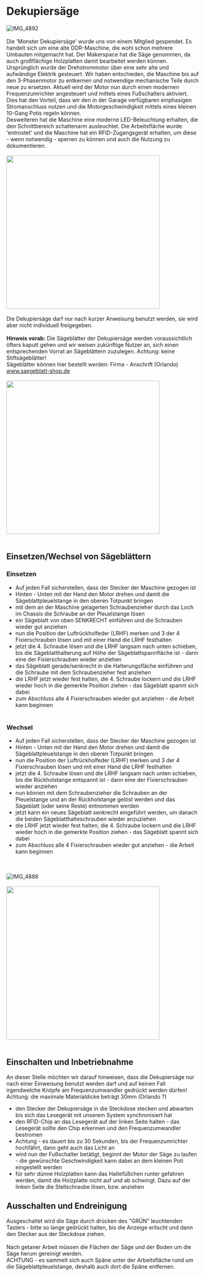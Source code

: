 # Dekupiersäge
![IMG_4892](https://github.com/user-attachments/assets/8fef80a4-9847-4d24-8c13-0af9de3c3219)
<br><br>
Die 'Monster Dekupiersäge' wurde uns von einem Mitglied gespendet. Es handelt sich um eine alte DDR-Maschine, die wohl schon mehrere Umbauten mitgemacht hat. Der Makerspace hat die Säge genommen, da auch großflächige
Holzplatten damit bearbeitet werden können. 
<br>Ursprünglich wurde der Drehstrommotor über eine sehr alte und aufwändige Elektrik gesteuert. Wir haben entschieden, die Maschine bis auf den 3-Phasenmotor zu entkernen und notwendige mechanische Teile durch neue zu ersetzen. Aktuell wird der Motor nun durch einen modernen Frequenzumrichter angesteuert und mittels eines Fußschalters aktiviert. Dies hat den Vorteil, dass wir den in der Garage verfügbaren einphasigen Stromanschluss nutzen und die Motorgeschwindigkeit mittels eines kleinen 10-Gang Potis regeln können.
<br>Desweiteren hat die Maschine eine moderne LED-Beleuchtung erhalten, die den Schnittbereich schattenarm ausleuchtet. Die Arbeitsfläche wurde 'entrostet' und die Maschine hat ein RFID-Zugangsgerät erhalten, um diese - wenn notwendig - sperren zu können und auch die Nutzung zu dokumentieren.
<br><br>
<img src="https://github.com/user-attachments/assets/98a2cc33-c51e-425f-9b9a-4c7af8e1631f" width="400">
<br>
<br>Die Dekupiersäge darf nur nach kurzer Anweisung benutzt werden, sie wird aber nicht individuell freigegeben.
<br><br><b>Hinweis vorab:</b> Die Sägeblätter der Dekupiersäge werden voraussichtlich öfters kaputt gehen und wir weisen zukünftige Nutzer an, sich einen entsprechenden Vorrat an Sägeblättern zuzulegen. Achtung: keine Stiftsägeblätter!
<br>Sägeblätter können hier bestellt werden: Firma - Anschrift (Orlando)
www.saegeblatt-shop.de
<br><br>
<img src="https://github.com/user-attachments/assets/315244eb-10b6-496a-9ba8-7b0a268f8259" width="400">
<br><br>
## Einsetzen/Wechsel von Sägeblättern
### Einsetzen
* Auf jeden Fall sicherstellen, dass der Stecker der Maschine gezogen ist
* Hinten - Unten mit der Hand den Motor drehen und damit die Sägeblattpleuelstange in den oberen Totpunkt bringen
* mit dem an der Maschine gelagerten Schraubenzieher durch das Loch im Chassis die Schraube an der Pleuelstange lösen
* ein Sägeblatt von oben SENKRECHT einführen und die Schrauben wieder gut anziehen
* nun die Position der Luftrückholfeder (LRHF) merken und 3 der 4 Fixierschrauben lösen und mit einer Hand die LRHF festhalten
* jetzt die 4. Schraube lösen und die LRHF langsam nach unten schieben, bis die Sägeblatthalterung auf Höhe der Sägeblattspannfläche ist - dann eine der Fixierschrauben wieder anziehen
* das Sägeblatt gerade/senkrecht in die Halterungsfläche einführen und die Schraube mit dem Schraubenzieher fest anziehen
* die LRHF jetzt wieder fest halten, die 4. Schraube lockern und die LRHF wieder hoch in die gemerkte Position ziehen - das Sägeblatt spannt sich dabei
* zum Abschluss alle 4 Fixierschrauben wieder gut anziehen - die Arbeit kann beginnen
<br><br>
### Wechsel
* Auf jeden Fall sicherstellen, dass der Stecker der Maschine gezogen ist
* Hinten - Unten mit der Hand den Motor drehen und damit die Sägeblattpleuelstange in den oberen Totpunkt bringen
* nun die Position der Luftrückholfeder (LRHF) merken und 3 der 4 Fixierschrauben lösen und mit einer Hand die LRHF festhalten
* jetzt die 4. Schraube lösen und die LRHF langsam nach unten schieben, bis die Rückholstange entspannt ist - dann eine der Fixierschrauben wieder anziehen
* nun können mit dem Schraubenzieher die Schrauben an der Pleuelstange und an der Rückholstange gelöst werden und das Sägeblatt (oder seine Reste) entnommen werden
* jetzt kann ein neues Sägeblatt senkrecht eingeführt werden, um danach die beiden Sägeblatthalteschrauben wieder anzuziehen
* die LRHF jetzt wieder fest halten, die 4. Schraube lockern und die LRHF wieder hoch in die gemerkte Position ziehen - das Sägeblatt spannt sich dabei
* zum Abschluss alle 4 Fixierschrauben wieder gut anziehen - die Arbeit kann beginnen
  
<br><br>
![IMG_4888](https://github.com/user-attachments/assets/bcc81bd8-f063-4e49-9c3b-ba7277246f37)
<br><br>
<img src="https://github.com/user-attachments/assets/faafbf54-9c9f-4a31-85e1-15b98ef77161" width="400">
<br><br>

## Einschalten und Inbetriebnahme
An dieser Stelle möchten wir darauf hinweisen, dass die Dekupiersäge nur nach einer Einweisung benutzt werden darf und auf keinen Fall irgendwelche Knöpfe am Frequenzumwandler gedrückt werden dürfen!
<br>Achtung: die maximale Materialdicke beträgt 30mm (Orlando ?)
<br>
* den Stecker der Dekupiersäge in die Steckdose stecken und abwarten bis sich das Lesegerät mit unserem System synchronisiert hat
* den RFID-Chip an das Lesegerät auf der linken Seite halten - das Lesegerät sollte den Chip erkennen und den Frequenzumwandler bestromen
* Achtung - es dauert bis zu 30 Sekunden, bis der Frequenzumrichter hochfährt, dann geht auch das Licht an
* wird nun der Fußschalter betätigt, beginnt der Motor der Säge zu laufen - die gewünschte Geschwindigkeit kann dabei an dem kleinen Poti eingestellt werden
* für sehr dünne Holzplatten kann das Haltefüßchen runter gefahren werden, damit die Holzplatte nicht auf und ab schwingt. Dazu auf der linken Seite die Stellschraube lösen, bzw. anziehen

## Ausschalten und Endreinigung
Ausgeschaltet wird die Säge durch drücken des "GRÜN" leuchtenden Tasters - bitte so lange gedrückt halten, bis die Anzeige erlischt und dann den Stecker aus der Steckdose ziehen.
<br><br>
Nach getaner Arbeit müssen die Flächen der Säge und der Boden um die Säge herum gereinigt werden.
<br>ACHTUNG - es sammelt sich auch Späne unter der Arbeitsfläche rund um die Sägeblattpleuelstange, deshalb auch dort die Späne entfernen.
